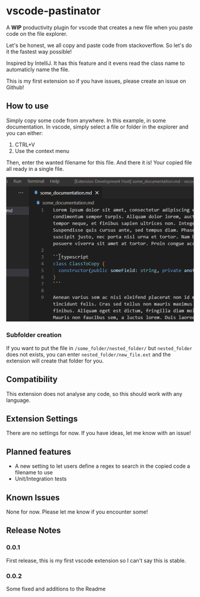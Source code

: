 # vscode-pastinator

A **WIP** productivity plugin for vscode that creates a new file when you paste code on the file explorer.

Let's be honest, we all copy and paste code from stackoverflow. So let's do it the fastest way possible!

Inspired by IntelliJ. It has this feature and it evens read the class name to automaticly name the file.

This is my first extension so if you have issues, please create an issue on Github!

## How to use

Simply copy some code from anywhere. In this example, in some documentation.
In vscode, simply select a file or folder in the explorer and you can either:

1. CTRL+V
1. Use the context menu

Then, enter the wanted filename for this file. And there it is! Your copied file all ready in a single file.

![example](docs/images/example.gif)

### Subfolder creation

If you want to put the file in `/some_folder/nested_folder/` but `nested_folder` does not exists, you can enter `nested_folder/new_file.ext` and the extension will create that folder for you.

## Compatibility

This extension does not analyse any code, so this should work with any language.

## Extension Settings

There are no settings for now. If you have ideas, let me know with an issue!

## Planned features

- A new setting to let users define a regex to search in the copied code a filename to use
- Unit/Integration tests

## Known Issues

None for now. Please let me know if you encounter some!

## Release Notes

### 0.0.1

First release, this is my first vscode extension so I can't say this is stable.

### 0.0.2

Some fixed and additions to the Readme
